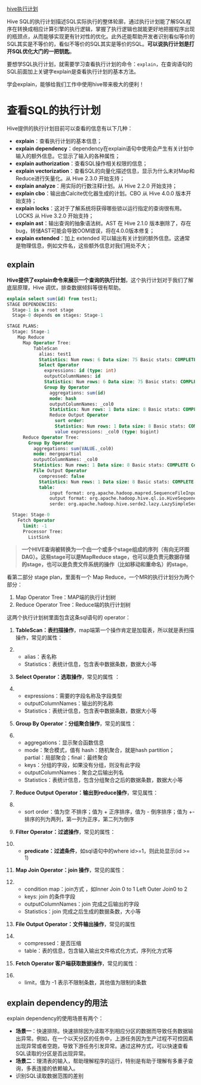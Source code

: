 [hive执行计划](https://mp.weixin.qq.com/s/ixTprq2dJgWlOzMR3kBssA)

Hive SQL的执行计划描述SQL实际执行的整体轮廓，通过执行计划能了解SQL程序在转换成相应计算引擎的执行逻辑，掌握了执行逻辑也就能更好地把握程序出现的瓶颈点，从而能够实现更有针对性的优化。此外还能帮助开发者识别看似等价的SQL其实是不等价的，看似不等价的SQL其实是等价的SQL。**可以说执行计划是打开SQL优化大门的一把钥匙**。

要想学SQL执行计划，就需要学习查看执行计划的命令：`explain`，在查询语句的SQL前面加上关键字explain是查看执行计划的基本方法。

学会explain，能够给我们工作中使用hive带来极大的便利！

# 查看SQL的执行计划

Hive提供的执行计划目前可以查看的信息有以下几种：

- **explain**：查看执行计划的基本信息；
- **explain dependency**：dependency在explain语句中使用会产生有关计划中输入的额外信息。它显示了输入的各种属性；
- **explain authorization**：查看SQL操作相关权限的信息；
- **explain vectorization**：查看SQL的向量化描述信息，显示为什么未对Map和Reduce进行矢量化。从 Hive 2.3.0 开始支持；
- **explain analyze**：用实际的行数注释计划。从 Hive 2.2.0 开始支持；
- **explain cbo**：输出由Calcite优化器生成的计划。CBO 从 Hive 4.0.0 版本开始支持；
- **explain locks**：这对于了解系统将获得哪些锁以运行指定的查询很有用。LOCKS 从 Hive 3.2.0 开始支持；
- **explain ast**：输出查询的抽象语法树。AST 在 Hive 2.1.0 版本删除了，存在bug，转储AST可能会导致OOM错误，将在4.0.0版本修复；
- **explain extended**：加上 extended 可以输出有关计划的额外信息。这通常是物理信息，例如文件名，这些额外信息对我们用处不大；

## explain

**Hive提供了explain命令来展示一个查询的执行计划**，这个执行计划对于我们了解底层原理，Hive 调优，排查数据倾斜等很有帮助。

```sql
explain select sum(id) from test1;	
STAGE DEPENDENCIES:
  Stage-1 is a root stage
  Stage-0 depends on stages: Stage-1

STAGE PLANS:
  Stage: Stage-1
    Map Reduce
      Map Operator Tree:
          TableScan
            alias: test1
            Statistics: Num rows: 6 Data size: 75 Basic stats: COMPLETE Column stats: NONE
            Select Operator
              expressions: id (type: int)
              outputColumnNames: id
              Statistics: Num rows: 6 Data size: 75 Basic stats: COMPLETE Column stats: NONE
              Group By Operator
                aggregations: sum(id)
                mode: hash
                outputColumnNames: _col0
                Statistics: Num rows: 1 Data size: 8 Basic stats: COMPLETE Column stats: NONE
                Reduce Output Operator
                  sort order:
                  Statistics: Num rows: 1 Data size: 8 Basic stats: COMPLETE Column stats: NONE
                  value expressions: _col0 (type: bigint)
      Reduce Operator Tree:
        Group By Operator
          aggregations: sum(VALUE._col0)
          mode: mergepartial
          outputColumnNames: _col0
          Statistics: Num rows: 1 Data size: 8 Basic stats: COMPLETE Column stats: NONE
          File Output Operator
            compressed: false
            Statistics: Num rows: 1 Data size: 8 Basic stats: COMPLETE Column stats: NONE
            table:
                input format: org.apache.hadoop.mapred.SequenceFileInputFormat
                output format: org.apache.hadoop.hive.ql.io.HiveSequenceFileOutputFormat
                serde: org.apache.hadoop.hive.serde2.lazy.LazySimpleSerDe

  Stage: Stage-0
    Fetch Operator
      limit: -1
      Processor Tree:
        ListSink
```

> **一个HIVE查询被转换为一个由一个或多个stage组成的序列（有向无环图DAG）。这些stage可以是MapReduce stage，也可以是负责元数据存储的stage，也可以是负责文件系统的操作（比如移动和重命名）的stage**。

看第二部分 stage plan，里面有一个 Map Reduce，一个MR的执行计划分为两个部分：

1. Map Operator Tree：MAP端的执行计划树
2. Reduce Operator Tree：Reduce端的执行计划树

这两个执行计划树里面包含这条sql语句的 operator：

1. **TableScan：表扫描操作**，map端第一个操作肯定是加载表，所以就是表扫描操作，常见的属性：

2. - alias：表名称
   - Statistics：表统计信息，包含表中数据条数，数据大小等

3. **Select Operator：选取操作**，常见的属性 ：

4. - expressions：需要的字段名称及字段类型
   - outputColumnNames：输出的列名称
   - Statistics：表统计信息，包含表中数据条数，数据大小等

5. **Group By Operator：分组聚合操作**，常见的属性：

6. - aggregations：显示聚合函数信息
   - mode：聚合模式，值有 hash：随机聚合，就是hash partition；partial：局部聚合；final：最终聚合
   - keys：分组的字段，如果没有分组，则没有此字段
   - outputColumnNames：聚合之后输出列名
   - Statistics：表统计信息，包含分组聚合之后的数据条数，数据大小等

7. **Reduce Output Operator：输出到reduce操作**，常见属性：

8. - sort order：值为空 不排序；值为 + 正序排序，值为 - 倒序排序；值为 +-  排序的列为两列，第一列为正序，第二列为倒序

9. **Filter Operator：过滤操作**，常见的属性：

10. - **predicate：过滤条件**，如sql语句中的where id>=1，则此处显示(id >= 1)

11. **Map Join Operator：join 操作**，常见的属性：

12. - condition map：join方式 ，如Inner Join 0 to 1 Left Outer Join0 to 2
    - keys: join 的条件字段
    - outputColumnNames：join 完成之后输出的字段
    - Statistics：join 完成之后生成的数据条数，大小等

13. **File Output Operator：文件输出操作**，常见的属性

14. - compressed：是否压缩
    - table：表的信息，包含输入输出文件格式化方式，序列化方式等

15. **Fetch Operator 客户端获取数据操作**，常见的属性：

16. - limit，值为 -1 表示不限制条数，其他值为限制的条数



## explain dependency的用法

explain dependency的使用场景有两个：

- **场景一**：快速排除。快速排除因为读取不到相应分区的数据而导致任务数据输出异常。例如，在一个以天分区的任务中，上游任务因为生产过程不可控因素出现异常或者空跑，导致下游任务引发异常。通过这种方式，可以快速查看SQL读取的分区是否出现异常。
- **场景二**：理清表的输入，帮助理解程序的运行，特别是有助于理解有多重子查询，多表连接的依赖输入。
- 识别SQL读取数据范围的差别